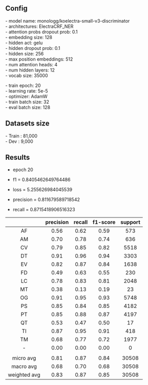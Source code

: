 ## Config

  \- model name: monologg/koelectra-small-v3-discriminator  
  \- architectures: ElectraCRF_NER  
  \- attention probs dropout prob: 0.1  
  \- embedding size: 128  
  \- hidden act: gelu  
  \- hidden dropout prob: 0.1  
  \- hidden size: 256  
  \- max position embeddings: 512  
  \- num attention heads: 4  
  \- num hidden layers: 12  
  \- vocab size: 35000  
  
  \- train epoch: 20    
  \- learning rate: 5e-5  
  \- optimizer: AdamW  
  \- train batch size: 32  
  \- eval batch size: 128  
  
## Datasets size
  \- Train : 81,000  
  \- Dev : 9,000  
  
## Results
  
  - epoch 20  

  - f1 = 0.8405462649764486
  - loss = 5.255626984045539
  - precision = 0.811679589718542
  - recall = 0.8715418906516323
  
|           | precision | recall  | f1-score  | support |
| :-------: | :-------: | :-----: | :-------: | :-----: |
| AF        |  0.56     | 0.62    | 0.59      | 573     |
| AM        |  0.70     | 0.78    | 0.74      | 636     |
| CV        |  0.79     | 0.85    | 0.82      | 5518    |
| DT        |  0.91     | 0.96    | 0.94      | 3303    |
| EV        |  0.82     | 0.87    | 0.84      | 1638    |
| FD        |  0.49     | 0.63    | 0.55      | 230     |
| LC        |  0.78     | 0.83    | 0.81      | 2048    |
| MT        |  0.38     | 0.13    | 0.19      | 23      |
| OG        |  0.91     | 0.95    | 0.93      | 5748    |
| PS        |  0.85     | 0.84    | 0.85      | 4182    |
| PT        |  0.85     | 0.88    | 0.87      | 4197    |
| QT        |  0.53     | 0.47    | 0.50      | 17      |
| TI        |  0.87     | 0.95    | 0.91      | 418     |
| TM        |  0.68     | 0.77    | 0.72      | 1977    |
| -         |  0.00     | 0.00    | 0.00      | 0      |
|           |           |         |           |         |
| micro avg | 0.81      | 0.87    | 0.84      | 30508   |
| macro avg | 0.68      | 0.70    | 0.68      | 30508   |
| weighted avg | 0.83   | 0.87    | 0.85      | 30508   |

